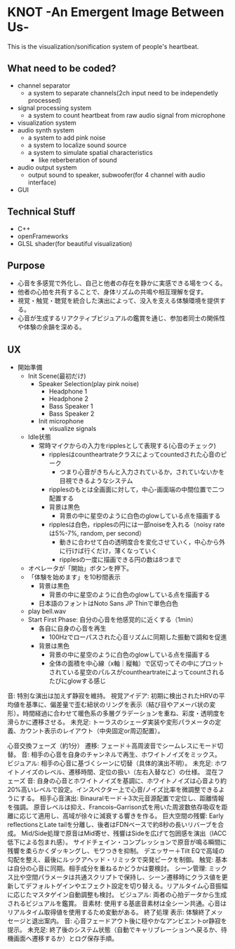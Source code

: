 # KNOT -An Emergent Image Between Us-

This is the visualization/sonification system of people's heartbeat. 

## What need to be coded?
- channel separator
    - a system to separate channels(2ch input need to be independetly processed)
- signal processing system
    - a system to count heartbeat from raw audio signal from microphone
- visualization system
- audio synth system
    - a system to add pink noise
    - a system to localize sound source
    - a system to simulate spatial characteristics
        - like reberberation of sound
- audio output system
    - output sound to speaker, subwoofer(for 4 channel with audio interface)
- GUI

## Technical Stuff
- C++
- openFrameworks
- GLSL shader(for beautiful visualization)

## Purpose
- 心音を多感覚で外化し、自己と他者の存在を静かに実感できる場をつくる。
- 他者の心拍を共有することで、身体リズムの共鳴や相互理解を促す。
- 視覚・触覚・聴覚を統合した演出によって、没入を支える体験環境を提供する。
- 心音が生成するリアクティブビジュアルの鑑賞を通じ、参加者同士の関係性や体験の余韻を深める。

## UX
- 開始準備
    - Init Scene(最初だけ)
        - Speaker Selection(play pink noise)
            - Headphone 1
            - Headphone 2
            - Bass Speaker 1
            - Bass Speaker 2
        - Init microphone
            - visualize signals
    - Idle状態
        - 常時マイクからの入力をripplesとして表現する(心音のチェック)
            - ripplesはcountheartrateクラスによってcountedされた心音のピーク
                - つまり心音がきちんと入力されているか，されていないかを目視できるようなシステム
            - ripplesのもとは全画面に対して，中心-画面端の中間位置で二つ配置する
            - 背景は黒色
                - 背景の中に星空のように白色のglowしている点を描画する
            - ripplesは白色，ripplesの円には一部noiseを入れる（noisy rateは5%-7%, random, per second）
                - 動きに合わせて白の透明度合を変化させていく，中心から外に行けば行くだけ，薄くなっていく
                - ripplesの一度に描画できる円の数は8つまで
    - オペレータが「開始」ボタンを押下。
    - 「体験を始めます」を10秒間表示
        - 背景は黒色
            - 背景の中に星空のように白色のglowしている点を描画する
        - 日本語のフォントはNoto Sans JP Thinで単色白色
    - play bell.wav
    - Start First Phase: 自分の心音を他感覚的に近くする（1min）
        - 各自に自身の心音を再生
            - 100Hzでローパスされた心音リズムに同期した振動で調和を促進
        - 背景は黒色
            - 背景の中に星空のように白色のglowしている点を描画する
            - 全体の面積を中心線（x軸｜縦軸）で区切ってその中にプロットされている星空のパルスがcountheartrateによってcountされるたびにglowする感じ



音: 特別な演出は加えず静寂を維持。
視覚アイデア: 初期に検出されたHRVの平均値を基準に、偏差量で歪む紐状のリングを表示（結び目やアメーバ状の変形）。時間経過に合わせて暖色系の多層グラデーションを重ね、彩度・透明度を滑らかに遷移させる。
未充足: トーラスのシェーダ実装や変形パラメータの定義、カウント表示のレイアウト（中央固定or周辺配置）。

心音交換フェーズ（約1分）
遷移: フェード＋高周波音でシームレスにモード切替。
音: 相手の心音を自身のチャンネルで再生、ホワイトノイズをミックス。
ビジュアル: 相手の心音に基づくシーンに切替（具体的演出不明）。
未充足: ホワイトノイズのレベル、遷移時間、定位の扱い（左右入替など）の仕様。
混在フェーズ
音: 自身の心音とホワイトノイズを基調に、ホワイトノイズは心音より約20%高いレベルで設定。インスペクター上で心音/ノイズ比率を微調整できるようにする。
相手心音演出:
Binauralモード＋3次元音源配置で定位し、距離情報を強調。
原音レベルは抑え、Francois–Garrison式を用いた周波数依存吸収を距離に応じて適用し、高域が徐々に減衰する響きを作る。
巨大空間の残響: Early reflectionsとLate tailを分離し、後者はFDNベースで約8秒の長いリバーブを合成。
Mid/Side処理で原音はMid寄せ、残響はSideを広げて包囲感を演出（IACC低下による包まれ感）。
サイドチェイン・コンプレッションで原音が鳴る瞬間に残響を柔らかくダッキングし、モワつきを抑制。
デエッサー＋Tilt EQで高域の勾配を整え、最後にルックアヘッド・リミッタで突発ピークを制御。
触覚: 基本は自分の心音に同期。相手成分を重ねるかどうかは要検討。
シーン管理: ミックス比や空間パラメータは共通スクリプトで保持し、シーン遷移時にクラス値を更新してデフォルトゲインやエフェクト設定を切り替える。リアルタイム心音振幅に応じたマスタゲイン自動調整も検討。
ビジュアル: 両者の心拍データから生成されるビジュアルを鑑賞。
音素材: 使用する基底音素材は全シーン共通。心音はリアルタイム取得値を使用するため変動がある。
終了処理
表示: 体験終了メッセージと退出案内。
音: 心音フェードアウト後に穏やかなアンビエントor静寂を提示。
未充足: 終了後のシステム状態（自動でキャリブレーションへ戻るか、待機画面へ遷移するか）とログ保存手順。